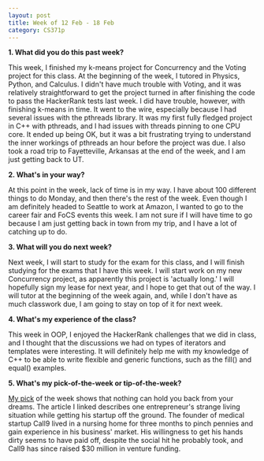 ```yaml
---
layout: post
title: Week of 12 Feb - 18 Feb
category: CS371p
---
```


__1. What did you do this past week?__

This week, I finished my k-means project for Concurrency and the Voting project for this class. At the beginning of the week, I tutored in Physics, Python, and Calculus. I didn't have much trouble with Voting, and it was relatively straightforward to get the project turned in after finishing the code to pass the HackerRank tests last week. I did have trouble, however, with finishing k-means in time. It went to the wire, especially because I had several issues with the pthreads library. It was my first fully fledged project in C++ with pthreads, and I had issues with threads pinning to one CPU core. It ended up being OK, but it was a bit frustrating trying to understand the inner workings of pthreads an hour before the project was due. I also took a road trip to Fayetteville, Arkansas at the end of the week, and I am just getting back to UT.

__2. What's in your way?__

At this point in the week, lack of time is in my way. I have about 100 different things to do Monday, and then there's the rest of the week. Even though I am definitely headed to Seattle to work at Amazon, I wanted to go to the career fair and FoCS events this week. I am not sure if I will have time to go because I am just getting back in town from my trip, and I have a lot of catching up to do.

 __3. What will you do next week?__

Next week, I will start to study for the exam for this class, and I will finish studying for the exams that I have this week. I will start work on my new Concurrency project, as apparently this project is 'actually long.' I will hopefully sign my lease for next year, and I hope to get that out of the way. I will tutor at the beginning of the week again, and, while I don't have as much classwork due, I am going to stay on top of it for next week.

__4. What's my experience of the class?__

This week in OOP, I enjoyed the HackerRank challenges that we did in class, and I thought that the discussions we had on types of iterators and templates were interesting. It will definitely help me with my knowledge of C++ to be able to write flexible and generic functions, such as the fill() and equal() examples.

__5. What's my pick-of-the-week or tip-of-the-week?__

[My pick](https://www.msn.com/en-us/finance/markets/this-founder-lived-in-a-nursing-home-for-3-months-to-get-his-start-up-off-the-ground/ar-BBJfGMA) of the week shows that nothing can hold you back from your dreams. The article I linked describes one entrepreneur's strange living situation while getting his startup off the ground. The founder of medical startup Call9 lived in a nursing home for three months to pinch pennies and gain experience in his business' market. His willingness to get his hands dirty seems to have paid off, despite the social hit he probably took, and Call9 has since raised $30 million in venture funding.
